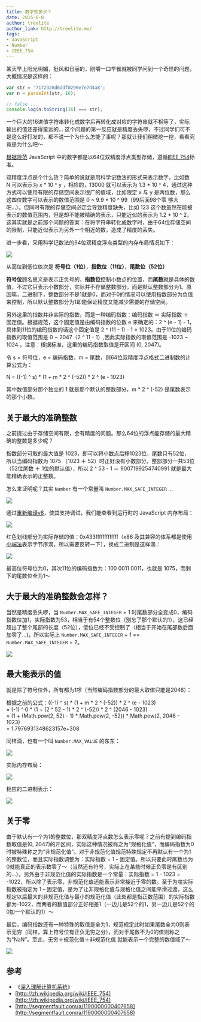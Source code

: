 ```yaml
---
title: 数字知多少？
date: 2015-6-8
author: treelite
author_link: http://treelite.me/
tags:
- JavaScript
- Number
- IEEE_754
---
```


某天早上阳光明媚，挺风和日丽的，刚嚼一口早餐就被同学问到一个奇怪的问题，大概情况是这样的：

```js
var str = '7172328d6ddf0296e7e7d4a8';
var n = parseInt(str, 16);

// false ...
console.log(n.toString(16) === str);
```

一个巨大的16进值字符串转化成数字后再转化成对应的字符串就不相等了，实际输出的值还差得蛮远的... 这个问题的第一反应就是精度丢失啰，不过同学们可不是这么好打发的，都不说一个为什么怎能了事呢？那就让我们稍微挖一挖，看看究竟是为什么吧～

<!-- more -->

[根据规范](https://es5.github.io/#x4.3.19) JavaScript 中的数字都是以64位双精度浮点类型存储，遵循[IEEE 754](http://zh.wikipedia.org/wiki/IEEE_754)标准。

双精度浮点是个什么货？简单的说就是用科学记数法的形式来表示数字，比如数 N 可以表示为 x * 10 ^ y ，相应的，13000 就可以表示为 1.3 * 10 ^ 4，通过这种方式可以使用有限的存储空间表示很广的值域，比如限定 x 与 y 是两位数，那么这四位数字可以表示的数值范围是 0 ~ 9.9 * 10 ^ 99（99后面98个零 够大吧...）。但同时有限的存储空间必定会导致精度缺失，比如 123 这个数虽然在能被表示的数值范围内，但是却不能被精确的表示，只能近似的表示为 1.2 * 10 ^ 2。这其实就是之前那个问题的答案：在将字符串转化成数字时，由于64位存储空间的限制，只能近似表示为另外一个相近的数，造成了精度的丢失。

进一步看，采用科学记数法的64位双精度浮点类型的内存布局情况如下：

![](/blog/number/img/layout.jpg)

从高位到低位依次是 **符号位（1位）**，**指数位（11位）**，**尾数位（52位）**

**符号位**顾名思义是表示正负号的，**指数位**控制小数点的位置，而**尾数**就是具体的数值，不过它只表示小数部分，实际并不存储整数部分，而是默认整数部分为1。原因嘛，二进制下，整数部分不是1就是0，而对于0的情况可以使用指数部分为负值来控制，所以默认整数部分为1即能保证精度又能减少需要的存储空间。

另外这里的指数并非实际的指数，而是一种编码指数：编码指数 ＝ 实际指数 ＋ 固定值。根据规范，这个固定值是由编码指数的位数 e 来确定的：2 ^ (e - 1) - 1，具体到11位的编码指数的话这个固定值是 2 ^ (11 - 1)  - 1 = 1023。由于11位的编码指数的取值范围是 0 ~ 2047（2 ^ 11 - 1）,因此实际指数的取值范围是 -1023 ~ 1024 。注意：根据标准，这里的编码指数取值是开区间 (0, 2047)。

令 s = 符号位，e = 编码指数，m = 尾数，则64位双精度浮点格式二进制数的计算公式为：

N = ((-1) ^ s) * (1 + m * 2 ^ (-52)) * 2 ^ (e - 1023)

其中数值部分那个独立的 1 就是那个默认的整数部分，m * 2 ^ (-52) 是尾数表示的那个小数。

## 关于最大的准确整数

之前提过由于存储空间有限，会有精度的问题。那么64位的浮点能存储的最大精确的整数是多少呢？

指数部分可取的最大值是 1023，即可以将小数点后移1023位，尾数只有52位，所以当编码指数为 1075 （1023 ＋ 52）时正好没有小数部分，整部部分一共53位（52位尾数 ＋ 1位的默认值），所以 2 ^ 53 - 1 ＝ 9007199254740991 就是最大能精确表示的正整数。

怎么来证明呢？其实 `Number` 有一个常量叫 `Number.MAX_SAFE_INTEGER` ...

![](/blog/number/img/max-safe-integer.png)

通过[重新编译v8](http://treelite.me/note/make-v8)，使其支持调试，我们能查看到运行时的 JavaScript 内存布局：

![](/blog/number/img/max-safe-integer-dump.png)

红色划线部分为实际存储的值：0x433fffffffffffff（x86 及其兼容的体系都是使用[小端法](http://zh.wikipedia.org/wiki/%E5%AD%97%E8%8A%82%E5%BA%8F)表示字节序滴，所以需要反转一下），换成二进制是这样滴：

![](/blog/number/img/max-safe-integer-binary.png)

最高位符号位为0，其次11位的编码指数为：100 0011 0011，也就是 1075，而剩下的尾数位全为1～

## 大于最大的准确整数会怎样？

当然是精度丢失啰，当 `Number.MAX_SAFE_INTEGER` + 1 时尾数部分全变成0，编码指数位加1，实际指数为53，相当于有54个整数位（别忘了那个默认的1），这已经超出了整个尾部的长度（52位），低位已经不受控制了（相当于开始在尾部数后面加零了...)，所以实际上 `Number.MAX_SAFE_INTEGER` + 1 == `Number.MAX_SAFE_INTEGER` + 2。

![](/blog/number/img/over-safe-integer.png)

## 最大能表示的值

就是除了符号位外，所有都为1啰（当然编码指数部分的最大取值只能是2046）：

根据之前的公式：((-1) ^ s) * (1 + m * 2 ^ (-52)) * 2 ^ (e - 1023)<br/>
= (-1) ^ 0 * (1 + (2 ^ 52 - 1) * 2 ^ (-52)) * 2 ^ (2046 - 1023)<br/>
= (1 + (Math.pow(2, 52) - 1) * Math.pow(2, -52)) * Math.pow(2, 2046 - 1023)<br/>
= 1.7976931348623157e+308

同样滴，也有一个叫 `Number.MAX_VALUE` 的东东：

![](/blog/number/img/max-number.png)

实际内存布局：

![](/blog/number/img/max-number-dump.png)

相应的二进制表示：

![](/blog/number/img/max-number-binary.png)

## 关于零

由于默认有一个为1的整数位，那双精度浮点数怎么表示零呢？之前有提到编码指数取值是(0, 2047)的开区间，实际这种情况被称之为“规格化值”，而编码指数为0时被特殊称之为“非规范化值”。对于非规范化值规范特殊规定不再默认有一个为1的整数位，而且实际指数调整为：实际指数 = 1 - 固定值。所以只要此时尾数也为0就能真正的表示数零了～（当然还有符号，实际上在某些时候正负零是有区别的...）。另外由于非规范化值的实际指数是一个常量：实际指数 = 1 - 1023 = -1022，所以除了表示零，非规范化值还能表示非常接近于零的数。至于为啥实际指数被指定为 1 - 固定值，是为了让非规格化值与规格化值之间能平滑过渡，这么规定以后最大的非规范化值与最小的规范化值（此处都是指正数范围）的实际指数都为-1022，而两者的数值部分正好相差1（一边儿是52个的1，另一边儿是52个的0加一个默认的1）～

最后，编码指数还有一种特殊的取值是全为1，规范规定此时如果尾数全为0则表示无穷（同样，算上符号位有正负无穷之分），而对于尾数不为0的值则称之为“NaN”。至此，无穷＋规范化值＋非规范化值 就能表示一个完整的数值域了～

![](/blog/number/img/all.jpg)

## 参考

* 《[深入理解计算机系统](http://book.douban.com/subject/5333562/)》
* [http://zh.wikipedia.org/wiki/IEEE_754](http://zh.wikipedia.org/wiki/IEEE_754)
* [http://segmentfault.com/a/1190000000407658](http://segmentfault.com/a/1190000000407658)
